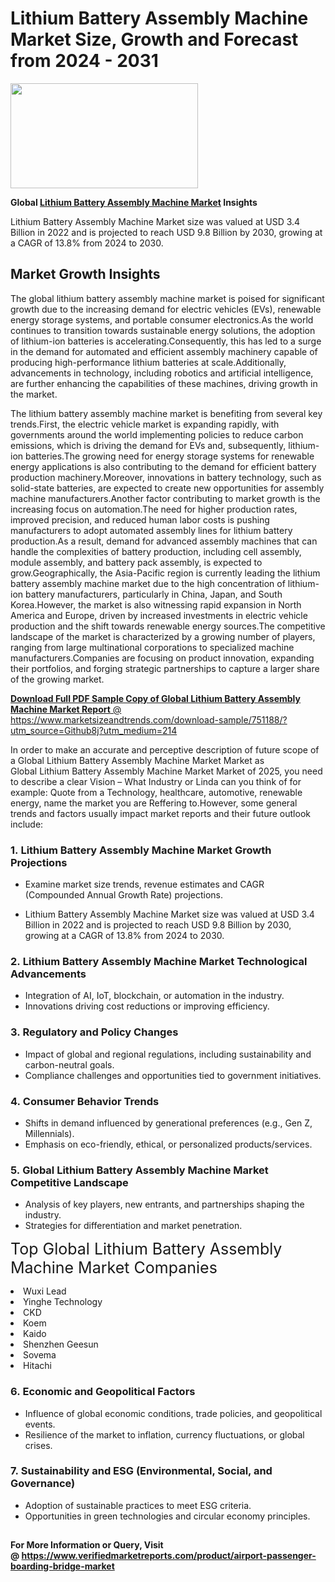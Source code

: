 <H1>Lithium Battery Assembly Machine Market Size, Growth and Forecast from 2024 - 2031</H1><img class="aligncenter size-medium wp-image-584254" src="https://thirdeyenews.in/wp-content/uploads/2024/09/Global-Market-Research-300x168.jpeg" alt="" width="300" height="168" /><p><strong>Global&nbsp;<a href="https://www.marketsizeandtrends.com/download-sample/751188/?utm_source=Github8j?utm_medium=214">Lithium Battery Assembly Machine Market</a> Insights</strong></p><p>Lithium Battery Assembly Machine Market size was valued at USD 3.4 Billion in 2022 and is projected to reach USD 9.8 Billion by 2030, growing at a CAGR of 13.8% from 2024 to 2030.</p><p><h2>Market Growth Insights</h2> <p>The global lithium battery assembly machine market is poised for significant growth due to the increasing demand for electric vehicles (EVs), renewable energy storage systems, and portable consumer electronics.As the world continues to transition towards sustainable energy solutions, the adoption of lithium-ion batteries is accelerating.Consequently, this has led to a surge in the demand for automated and efficient assembly machinery capable of producing high-performance lithium batteries at scale.Additionally, advancements in technology, including robotics and artificial intelligence, are further enhancing the capabilities of these machines, driving growth in the market.</p> <p><a href="#"></a></p> <p>The lithium battery assembly machine market is benefiting from several key trends.First, the electric vehicle market is expanding rapidly, with governments around the world implementing policies to reduce carbon emissions, which is driving the demand for EVs and, subsequently, lithium-ion batteries.The growing need for energy storage systems for renewable energy applications is also contributing to the demand for efficient battery production machinery.Moreover, innovations in battery technology, such as solid-state batteries, are expected to create new opportunities for assembly machine manufacturers.Another factor contributing to market growth is the increasing focus on automation.The need for higher production rates, improved precision, and reduced human labor costs is pushing manufacturers to adopt automated assembly lines for lithium battery production.As a result, demand for advanced assembly machines that can handle the complexities of battery production, including cell assembly, module assembly, and battery pack assembly, is expected to grow.Geographically, the Asia-Pacific region is currently leading the lithium battery assembly machine market due to the high concentration of lithium-ion battery manufacturers, particularly in China, Japan, and South Korea.However, the market is also witnessing rapid expansion in North America and Europe, driven by increased investments in electric vehicle production and the shift towards renewable energy sources.The competitive landscape of the market is characterized by a growing number of players, ranging from large multinational corporations to specialized machine manufacturers.Companies are focusing on product innovation, expanding their portfolios, and forging strategic partnerships to capture a larger share of the growing market.<p><a href="#"></p><p><span class=""><strong>Download Full PDF Sample Copy of Global Lithium Battery Assembly Machine Market Report</strong> @ <a href="https://www.marketsizeandtrends.com/download-sample/751188/?utm_source=Github8j?utm_medium=214" target="_blank">https://www.marketsizeandtrends.com/download-sample/751188/?utm_source=Github8j?utm_medium=214</a></span></p><p>In order to make an accurate and perceptive description of future scope of a Global&nbsp;Lithium Battery Assembly Machine Market Market as Global&nbsp;Lithium Battery Assembly Machine Market Market of 2025, you need to describe a clear Vision &ndash; What Industry or Linda can you think of for example: Quote from a Technology, healthcare, automotive, renewable energy, name the market you are Reffering to.However, some general trends and factors usually impact market reports and their future outlook include:</p><h3>1.&nbsp;<strong>Lithium Battery Assembly Machine Market Growth Projections</strong></h3><ul><li>Examine market size trends, revenue estimates and CAGR (Compounded Annual Growth Rate) projections.</li><li><p>Lithium Battery Assembly Machine Market size was valued at USD 3.4 Billion in 2022 and is projected to reach USD 9.8 Billion by 2030, growing at a CAGR of 13.8% from 2024 to 2030.</p></li></ul><h3>2.&nbsp;<strong>Lithium Battery Assembly Machine Market Technological Advancements</strong></h3><ul><li>Integration of AI, IoT, blockchain, or automation in the industry.</li><li>Innovations driving cost reductions or improving efficiency.</li></ul><h3>3.&nbsp;<strong>Regulatory and Policy Changes</strong></h3><ul><li>Impact of global and regional regulations, including sustainability and carbon-neutral goals.</li><li>Compliance challenges and opportunities tied to government initiatives.</li></ul><h3>4.&nbsp;<strong>Consumer Behavior Trends</strong></h3><ul><li>Shifts in demand influenced by generational preferences (e.g., Gen Z, Millennials).</li><li>Emphasis on eco-friendly, ethical, or personalized products/services.</li></ul><h3>5.&nbsp;<strong>Global Lithium Battery Assembly Machine Market Competitive Landscape</strong></h3><ul><li>Analysis of key players, new entrants, and partnerships shaping the industry.</li><li>Strategies for differentiation and market penetration.</li></ul><p data-pm-slice="1 1 []"><span style="color: inherit; font-family: inherit; font-size: 25px;">Top Global Lithium Battery Assembly Machine Market Companies</span></p><div class="" data-test-id=""><p><li>Wuxi Lead</li><li> Yinghe Technology</li><li> CKD</li><li> Koem</li><li> Kaido</li><li> Shenzhen Geesun</li><li> Sovema</li><li> Hitachi</li></p></div><h3>6.&nbsp;<strong>Economic and Geopolitical Factors</strong></h3><ul><li>Influence of global economic conditions, trade policies, and geopolitical events.</li><li>Resilience of the market to inflation, currency fluctuations, or global crises.</li></ul><h3>7.&nbsp;<strong>Sustainability and ESG (Environmental, Social, and Governance)</strong></h3><ul><li>Adoption of sustainable practices to meet ESG criteria.</li><li>Opportunities in green technologies and circular economy principles.</li></ul><h2><strong style="font-size: 14px;">For More Information or Query, Visit @&nbsp;</strong><a style="background-color: #ffffff; font-size: 14px;" href="https://www.marketsizeandtrends.com/report/lithium-battery-assembly-machine-market/" target="_blank">https://www.verifiedmarketreports.com/product/airport-passenger-boarding-bridge-market</a></h2>